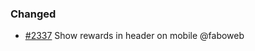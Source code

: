 ### Changed

- [\#2337](https://github.com/cosmos/voyager/pull/2337) Show rewards in header on mobile @faboweb